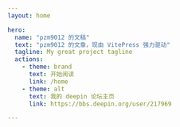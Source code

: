 ```yaml
---
layout: home

hero:
  name: "pzm9012 的文稿"
  text: "pzm9012 的文章，现由 VitePress 强力驱动"
  tagline: My great project tagline
  actions:
    - theme: brand
      text: 开始阅读
      link: /home
    - theme: alt
      text: 我的 deepin 论坛主页
      link: https://bbs.deepin.org/user/217969

---
```

